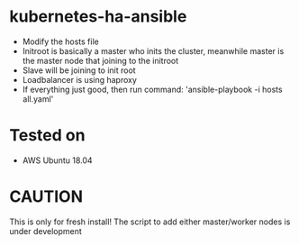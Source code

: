 # kubernetes-ha-ansible
* Modify the hosts file
* Initroot is basically a master who inits the cluster, meanwhile master is the master node that joining to the initroot
* Slave will be joining to init root
* Loadbalancer is using haproxy
* If everything just good, then run command: 'ansible-playbook -i hosts all.yaml'

# Tested on
* AWS Ubuntu 18.04

# CAUTION
This is only for fresh install! The script to add either master/worker nodes is under development